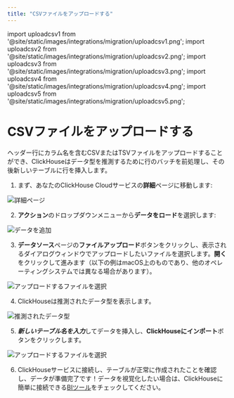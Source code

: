 ```yaml
---
title: "CSVファイルをアップロードする"
---
```


import uploadcsv1 from '@site/static/images/integrations/migration/uploadcsv1.png';
import uploadcsv2 from '@site/static/images/integrations/migration/uploadcsv2.png';
import uploadcsv3 from '@site/static/images/integrations/migration/uploadcsv3.png';
import uploadcsv4 from '@site/static/images/integrations/migration/uploadcsv4.png';
import uploadcsv5 from '@site/static/images/integrations/migration/uploadcsv5.png';


# CSVファイルをアップロードする

ヘッダー行にカラム名を含むCSVまたはTSVファイルをアップロードすることができ、ClickHouseはデータ型を推測するために行のバッチを前処理し、その後新しいテーブルに行を挿入します。

1. まず、あなたのClickHouse Cloudサービスの**詳細**ページに移動します:

<img src={uploadcsv1} class="image" alt="詳細ページ" />

2. **アクション**のドロップダウンメニューから**データをロード**を選択します:

<img src={uploadcsv2} class="image" alt="データを追加" />

3. **データソース**ページの**ファイルアップロード**ボタンをクリックし、表示されるダイアログウィンドウでアップロードしたいファイルを選択します。**開く**をクリックして進みます（以下の例はmacOS上のものであり、他のオペレーティングシステムでは異なる場合があります）。

<img src={uploadcsv3} class="image" alt="アップロードするファイルを選択" />

4. ClickHouseは推測されたデータ型を表示します。

<img src={uploadcsv4} class="image" alt="推測されたデータ型" />

5. ***新しいテーブル名を入力***してデータを挿入し、**ClickHouseにインポート**ボタンをクリックします。

<img src={uploadcsv5} class="image" alt="アップロードするファイルを選択" />

6. ClickHouseサービスに接続し、テーブルが正常に作成されたことを確認し、データが準備完了です！データを視覚化したい場合は、ClickHouseに簡単に接続できる[BIツール](../data-visualization/index.md)をチェックしてください。
